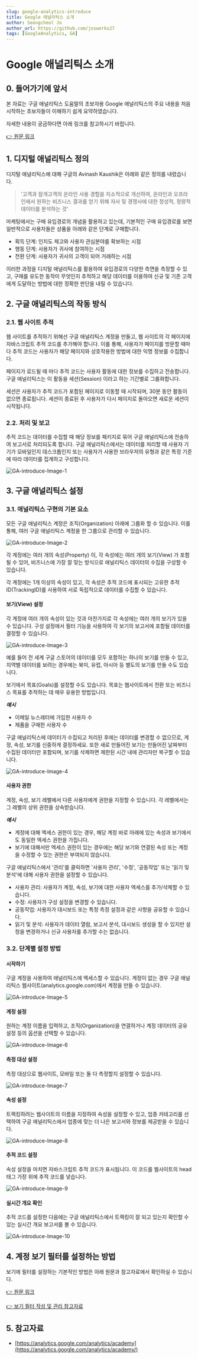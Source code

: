 ```yaml
---
slug: google-analytics-introduce
title: Google 애널리틱스 소개
author: Seongcheol Jo
author_url: https://github.com/josworks27
tags: [GoogleAnalytics, GA]
---
```


# Google 애널리틱스 소개

## 0. 들어가기에 앞서

본 자료는 구글 애널리틱스 도움말의 초보자용 Google 애널리틱스의 주요 내용을 처음 시작하는 초보자들이 이해하기 쉽게 요약하였습니다.

자세한 내용이 궁금하다면 아래 링크를 참고하시기 바랍니다.

[👉 원문 링크](https://support.google.com/analytics/answer/6383002?hl=ko)

## 1. 디지털 애널리틱스 정의

디지털 애널리틱스에 대해 구글의 Avinash Kaushik은 아래와 같은 정의를 내렸습니다.

> '고객과 잠개고객의 온라인 사용 경험을 지소적으로 개선하여, 온라인과 오프라인에서 원하는 비즈니스 결과를 얻기 위해 자사 및 경쟁사에 대한 정성적, 정량적 데이터를 분석하는 것'

마케팅에서는 구매 유입경로의 개념을 활용하고 있는데, 기본적인 구매 유입경로를 보면 일반적으로 사용자들은 상품을 아래와 같은 단계로 구매합니다.

- 획득 단계: 인지도 제고와 사용자 관심분야를 확보하는 시점
- 행동 단계: 사용자가 귀사에 참여하는 시점
- 전환 단계: 사용자가 귀사의 고객이 되어 거래하는 시점

이러한 과정을 디지털 애널리틱스를 활용하여 유입경로의 다양한 측면을 측정할 수 있고, 구매를 유도한 동작이 무엇인지 추적하고 해당 데이터를 이용하여 신규 및 기존 고객에게 도달하는 방법에 대한 정확한 판단을 내릴 수 있습니다.

## 2. 구글 애널리틱스의 작동 방식

### 2.1. 웹 사이트 추적

웹 사이트를 추적하기 위해선 구글 애널리틱스 계정을 만들고, 웹 사이트의 각 페이지에 자바스크립트 추적 코드를 추가해야 합니다. 이를 통해, 사용자가 페이지를 방문할 때마다 추적 코드는 사용자가 해당 페이지와 상호작용한 방법에 대한 익명 정보를 수집합니다.

페이지가 로드될 때 마다 추적 코드는 사용자 활동에 대한 정보를 수집하고 전송합니다. 구글 애널리틱스는 이 활동을 세션(Session) 이라고 하는 기간별로 그룹화합니다.

세션은 사용자가 추적 코드가 포함된 페이지로 이동할 때 시작되며, 30분 동안 활동이 없으면 종료됩니다. 세션이 종료된 후 사용자가 다시 페이지로 돌아오면 새로운 세션이 시작됩니다.

### 2.2. 처리 및 보고

추적 코드는 데이터를 수집할 때 해당 정보를 패키지로 묶어 구글 애널리틱스에 전송하여 보고서로 처리되도록 합니다. 구글 애널리틱스에서는 데이터를 처리할 때 사용자 기기가 모바일인지 데스크톱인지 또는 사용자가 사용한 브라우저의 유형과 같은 특정 기준에 따라 데이터를 집계하고 구성합니다.

![GA-introduce-Image-1](https://lh3.googleusercontent.com/AIFpRSMWBNNjsxvUKT9_9RVfV90tdE1YnfhltUWS1BYwn1G16ESdYzn3bMLJCwBS_A=w1790-h500)

## 3. 구글 애널리틱스 설정

### 3.1. 애널리틱스 구현의 기본 요소

모든 구글 애널리틱스 계정은 조직(Organization) 아래에 그룹화 할 수 있습니다. 이를 통해, 여러 구글 애널리틱스 계정을 한 그룹으로 관리할 수 있습니다.

![GA-introduce-Image-2](https://lh3.googleusercontent.com/_FW7BZSOnetJdZw_FShlv1rINVBM1_OSKISLi9BIAZKe5C2GxTGdLbXGLq6o2IHV1fyh=w1020-h570)

각 계정에는 여러 개의 속성(Property) 이, 각 속성에는 여러 개의 보기(View) 가 포함될 수 있어, 비즈니스에 가장 잘 맞는 방식으로 애널리틱스 데이터의 수집을 구성할 수 있습니다.

각 계정에는 1개 이상의 속성이 있고, 각 속성은 추적 코드에 표시되는 고유한 추적 ID(TrackingID)를 사용하여 서로 독립적으로 데이터를 수집할 수 있습니다.

#### 보기(View) 설정

각 계정에 여러 개의 속성이 있는 것과 마찬가지로 각 속성에는 여러 개의 보기가 있을 수 있습니다. 구성 설정에서 필터 기능을 사용하여 각 보기의 보고서에 포함될 데이터를 결정할 수 있습니다.

![GA-introduce-Image-3](https://lh3.googleusercontent.com/SZuK8_PHrOYJbp5HIlSLd0_Rr6KgsqUTKpMcxOtxmJvFGMbskTu7-NBTwG9k38Z0nb7N=w1020-h570)

예를 들어 전 세계 구글 스토어의 데이터를 모두 포함하는 하나의 보기를 만들 수 있고, 지역별 데이터를 보려는 경우에는 북미, 유럽, 아시아 등 별도의 보기를 만들 수도 있습니다.

보기에서 목표(Goals)를 설정할 수도 있습니다. 목표는 웹사이트에서 전환 또는 비즈니스 목표를 추적하는 데 매우 유용한 방법입니다.

**_예시_**

- 이메일 뉴스레터에 가입한 사용자 수
- 제품을 구매한 사용자 수

구글 애널리틱스에 데이터가 수집되고 처리된 후에는 데이터를 변경할 수 없으므로, 계정, 속성, 보기를 신중하게 결정하세요. 또한 새로 만들어진 보기는 만들어진 날짜부터 수집된 데이터만 포함되며, 보기를 삭제하면 제한된 시간 내에 관리자만 복구할 수 있습니다.

![GA-introduce-Image-4](https://lh3.googleusercontent.com/cG0LPlrrIXuZFMqH37qgcpHDb3S4ZwpbE3KBMYpzylp9hg8DZj3Z2yiCU-k_ckXG0IxO=w1020-h570)

#### 사용자 권한

계정, 속성, 보기 레벨에서 다른 사용자에게 권한을 지정할 수 있습니다. 각 레벨에서는 그 레벨의 상위 권한을 상속받습니다.

**_예시_**

- 계정에 대해 엑세스 권한이 있는 경우, 해당 계정 바로 아래에 있는 속성과 보기에서도 동일한 엑세스 권한을 가집니다.
- 보기에 대해서만 엑세스 권한이 있는 경우에는 해당 보기와 연결된 속성 또는 계정을 수정할 수 있는 권한은 부여되지 않습니다.

구글 애널리틱스에서 '관리'를 클릭하면 '사용자 관리', '수정', '공동작업' 또는 '읽기 및 분석'에 대해 사용자 권한을 설정할 수 있습니다.

- 사용자 관리: 사용자가 계정, 속성, 보기에 대한 사용자 엑세스를 추가/삭제할 수 있습니다.
- 수정: 사용자가 구성 설정을 변경할 수 있습니다.
- 공동작업: 사용자가 대시보드 또는 특정 측정 설정과 같은 사항을 공유할 수 있습니다.
- 읽기 및 분석: 사용자가 데이터 열람, 보고서 분석, 대시보드 생성을 할 수 있지만 설정을 변경하거나 신규 사용자를 추가할 수는 없습니다.

### 3.2. 단계별 설정 방법

#### 시작하기

구글 계정을 사용하여 애널리틱스에 엑세스할 수 있습니다. 계정이 없는 경우 구글 애널리틱스 웹사이트(analytics.google.com)에서 계정을 만들 수 있습니다.

![GA-introduce-Image-5](https://storage.googleapis.com/academy-prod/evolve/academy/course06/ko/unit1/lesson3/course/en/assets/5d4b2652be65813803ed171c/large.png)

#### 계정 설정

원하는 계정 이름을 입력하고, 조직(Organization)을 연결하거나 계정 데이터의 공유 설정 등의 옵션을 선택할 수 있습니다.

![GA-introduce-Image-6](https://storage.googleapis.com/academy-prod/evolve/academy/course06/ko/unit1/lesson3/course/en/assets/5d39f58a7ff2d605b24d235e/large.png)

#### 측정 대상 설정

측정 대상으로 웹사이트, 모바일 또는 둘 다 측정할지 설정할 수 있습니다.

![GA-introduce-Image-7](https://storage.googleapis.com/academy-prod/evolve/academy/course06/ko/unit1/lesson3/course/en/assets/5d39f2477ff2d605b24d235a/large.png)

#### 속성 설정

트랙킹하려는 웹사이트의 이름을 지정하여 속성을 설정할 수 있고, 업종 카테고리를 선택하여 구글 애널리틱스에서 업종에 맞는 더 나은 보고서와 정보를 제공받을 수 있습니다.

![GA-introduce-Image-8](https://storage.googleapis.com/academy-prod/evolve/academy/course06/ko/unit1/lesson3/course/en/assets/5d39f46b7ff2d605b24d235d/large.png)

#### 추적 코드 설정

속성 설정을 마치면 자바스크립트 추적 코드가 표시됩니다. 이 코드를 웹사이트의 head 태그 가장 위에 추적 코드를 넣습니다.

![GA-introduce-Image-9](https://storage.googleapis.com/academy-prod/evolve/academy/course06/ko/unit1/lesson3/course/en/assets/5d4b27febe65813803ed171f/large.png)

#### 실시간 개요 확인

추적 코드를 설정한 다음에는 구글 애널리틱스에서 트랙킹이 잘 되고 있는지 확인할 수 있는 실시간 개요 보고서를 볼 수 있습니다.

![GA-introduce-Image-10](https://storage.googleapis.com/academy-prod/evolve/academy/course06/ko/unit1/lesson3/course/en/assets/5d56f3f5be65813803ed1982/large.png)

## 4. 계정 보기 필터를 설정하는 방법

보기에 필터를 설정하는 기본적인 방법은 아래 원문과 참고자료에서 확인하실 수 있습니다.

[👉 원문 링크](https://support.google.com/analytics/answer/6382981?hl=ko)

[👉 보기 필터 작성 및 관리 참고자료](https://support.google.com/analytics/answer/1034823?hl=ko#zippy=%2C%EC%9D%B4-%EB%8F%84%EC%9B%80%EB%A7%90%EC%97%90-%EB%82%98%EC%99%80-%EC%9E%88%EB%8A%94-%EB%82%B4%EC%9A%A9%EC%9D%80-%EB%8B%A4%EC%9D%8C%EA%B3%BC-%EA%B0%99%EC%8A%B5%EB%8B%88%EB%8B%A4)

## 5. 참고자료

- [https://analytics.google.com/analytics/academy](https://analytics.google.com/analytics/academy/)
